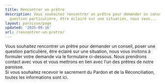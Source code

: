 ```yaml
---
title: Rencontrer un prêtre
description: Vous souhaitez rencontrer un prêtre pour demander un conseil, poser une
  question particulière, être éclairé sur une situation, nous vous...
layout: paroisse/page
updated: '2025-09-16'
url: /rencontrer-un-pretre/
---
```


Vous souhaitez rencontrer un prêtre pour demander un conseil, poser une question particulière, être éclairé sur une situation, nous vous invitons à formuler votre demande via le formulaire ci-dessous. Nous prendrons contact avec vous et vous mettrons en lien avec l’un des prêtres de notre paroisse.  
Si vous souhaitez recevoir le sacrement du Pardon et de la Réconciliation, toutes les informations sont ici.